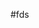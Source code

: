 #fds

<!---
CyberHomoSapiens/CyberHomoSapiens is a ✨ special ✨ repository because its `README.md` (this file) appears on your GitHub profile.
You can click the Preview link to take a look at your changes.
--->
